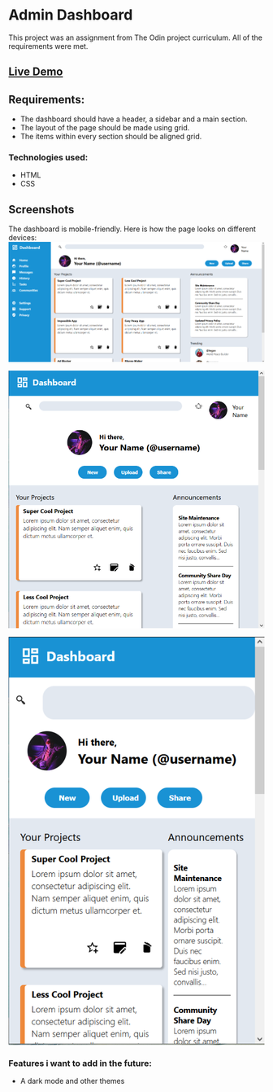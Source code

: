  # Admin Dashboard
 This project was an assignment from The Odin project curriculum. All of the requirements were met.

## [Live Demo](https://dzhivkovv.github.io/admin-dashboard/)

 ## Requirements:
 * The dashboard should have a header, a sidebar and a main section.
 * The layout of the page should be made using grid.
 * The items within every section should be aligned grid.

### Technologies used:
 * HTML
 * CSS

## Screenshots
The dashboard is mobile-friendly. Here is how the page looks on different devices:
 ![The dashboard on dekstop](images/forREADME/Desktop.png?raw=true "Screenshot-desktop")

 ![The dashboard on middle-sized devices](images/forREADME/Middle-sized-devices.png?raw=true "Screenshot-middle-sized")

 ![The dashboard on mobile devices](images/forREADME/Mobile.png?raw=true "Screenshot-mobile")
 
### Features i want to add in the future:
* A dark mode and other themes
